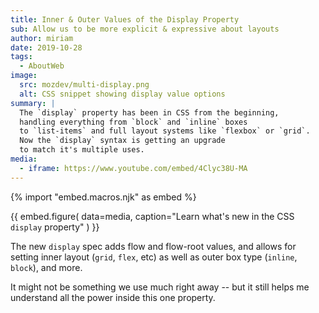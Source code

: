 ```yaml
---
title: Inner & Outer Values of the Display Property
sub: Allow us to be more explicit & expressive about layouts
author: miriam
date: 2019-10-28
tags:
  - AboutWeb
image:
  src: mozdev/multi-display.png
  alt: CSS snippet showing display value options
summary: |
  The `display` property has been in CSS from the beginning,
  handling everything from `block` and `inline` boxes
  to `list-items` and full layout systems like `flexbox` or `grid`.
  Now the `display` syntax is getting an upgrade
  to match it's multiple uses.
media:
  - iframe: https://www.youtube.com/embed/4Clyc38U-MA
---
```


{% import "embed.macros.njk" as embed %}

{{ embed.figure(
  data=media,
  caption="Learn what's new in the CSS `display` property"
) }}

The new `display` spec adds flow and flow-root values,
and allows for setting inner layout (`grid`, `flex`, etc)
as well as outer box type (`inline`, `block`), and more.

It might not be something we use much right away --
but it still helps me understand all the power inside this one property.
